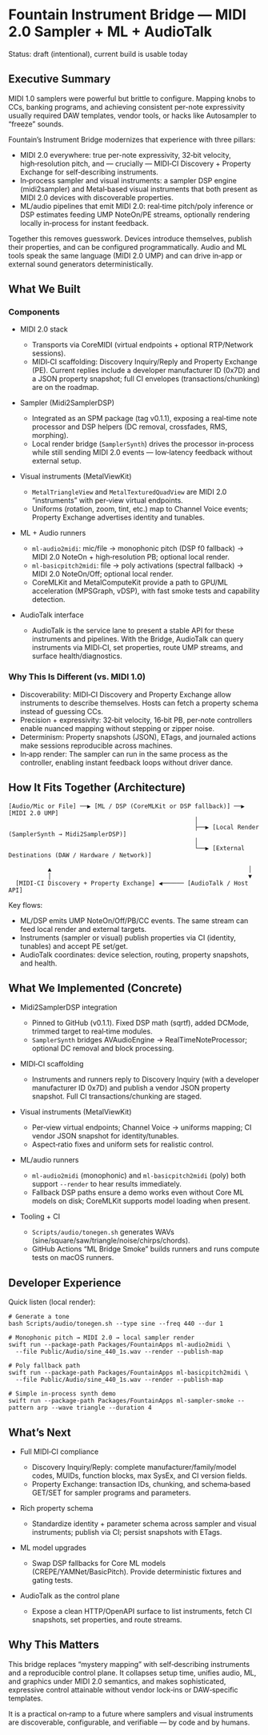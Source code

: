 # Fountain Instrument Bridge — MIDI 2.0 Sampler + ML + AudioTalk

Status: draft (intentional), current build is usable today

## Executive Summary

MIDI 1.0 samplers were powerful but brittle to configure. Mapping knobs to CCs, banking programs, and achieving consistent per-note expressivity usually required DAW templates, vendor tools, or hacks like Autosampler to “freeze” sounds. 

Fountain’s Instrument Bridge modernizes that experience with three pillars:

- MIDI 2.0 everywhere: true per-note expressivity, 32‑bit velocity, high‑resolution pitch, and — crucially — MIDI‑CI Discovery + Property Exchange for self‑describing instruments.
- In‑process sampler and visual instruments: a sampler DSP engine (midi2sampler) and Metal‑based visual instruments that both present as MIDI 2.0 devices with discoverable properties.
- ML/audio pipelines that emit MIDI 2.0: real‑time pitch/poly inference or DSP estimates feeding UMP NoteOn/PE streams, optionally rendering locally in‑process for instant feedback.

Together this removes guesswork. Devices introduce themselves, publish their properties, and can be configured programmatically. Audio and ML tools speak the same language (MIDI 2.0 UMP) and can drive in‑app or external sound generators deterministically.

## What We Built

### Components

- MIDI 2.0 stack
  - Transports via CoreMIDI (virtual endpoints + optional RTP/Network sessions).
  - MIDI‑CI scaffolding: Discovery Inquiry/Reply and Property Exchange (PE). Current replies include a developer manufacturer ID (0x7D) and a JSON property snapshot; full CI envelopes (transactions/chunking) are on the roadmap.

- Sampler (Midi2SamplerDSP)
  - Integrated as an SPM package (tag v0.1.1), exposing a real‑time note processor and DSP helpers (DC removal, crossfades, RMS, morphing).
  - Local render bridge (`SamplerSynth`) drives the processor in‑process while still sending MIDI 2.0 events — low‑latency feedback without external setup.

- Visual instruments (MetalViewKit)
  - `MetalTriangleView` and `MetalTexturedQuadView` are MIDI 2.0 “instruments” with per‑view virtual endpoints.
  - Uniforms (rotation, zoom, tint, etc.) map to Channel Voice events; Property Exchange advertises identity and tunables.

- ML + Audio runners
  - `ml‑audio2midi`: mic/file → monophonic pitch (DSP f0 fallback) → MIDI 2.0 NoteOn + high‑resolution PB; optional local render.
  - `ml‑basicpitch2midi`: file → poly activations (spectral fallback) → MIDI 2.0 NoteOn/Off; optional local render.
  - CoreMLKit and MetalComputeKit provide a path to GPU/ML acceleration (MPSGraph, vDSP), with fast smoke tests and capability detection.

- AudioTalk interface
  - AudioTalk is the service lane to present a stable API for these instruments and pipelines. With the Bridge, AudioTalk can query instruments via MIDI‑CI, set properties, route UMP streams, and surface health/diagnostics.

### Why This Is Different (vs. MIDI 1.0)

- Discoverability: MIDI‑CI Discovery and Property Exchange allow instruments to describe themselves. Hosts can fetch a property schema instead of guessing CCs.
- Precision + expressivity: 32‑bit velocity, 16‑bit PB, per‑note controllers enable nuanced mapping without stepping or zipper noise.
- Determinism: Property snapshots (JSON), ETags, and journaled actions make sessions reproducible across machines.
- In‑app render: The sampler can run in the same process as the controller, enabling instant feedback loops without driver dance.

## How It Fits Together (Architecture)

```
[Audio/Mic or File] ──▶ [ML / DSP (CoreMLKit or DSP fallback)] ──▶ [MIDI 2.0 UMP]
                                                    │
                                                    ├──▶ [Local Render (SamplerSynth → Midi2SamplerDSP)]
                                                    │
                                                    └──▶ [External Destinations (DAW / Hardware / Network)]

           ▲                                                       │
           │                                                       ▼
  [MIDI‑CI Discovery + Property Exchange] ◀────── [AudioTalk / Host API]
```

Key flows:
- ML/DSP emits UMP NoteOn/Off/PB/CC events. The same stream can feed local render and external targets.
- Instruments (sampler or visual) publish properties via CI (identity, tunables) and accept PE set/get.
- AudioTalk coordinates: device selection, routing, property snapshots, and health.

## What We Implemented (Concrete)

- Midi2SamplerDSP integration
  - Pinned to GitHub (v0.1.1). Fixed DSP math (sqrtf), added DCMode, trimmed target to real‑time modules.
  - `SamplerSynth` bridges AVAudioEngine → RealTimeNoteProcessor; optional DC removal and block processing.

- MIDI‑CI scaffolding
  - Instruments and runners reply to Discovery Inquiry (with a developer manufacturer ID 0x7D) and publish a vendor JSON property snapshot. Full CI transactions/chunking are staged.

- Visual instruments (MetalViewKit)
  - Per‑view virtual endpoints; Channel Voice → uniforms mapping; CI vendor JSON snapshot for identity/tunables.
  - Aspect‑ratio fixes and uniform sets for realistic control.

- ML/audio runners
  - `ml‑audio2midi` (monophonic) and `ml‑basicpitch2midi` (poly) both support `--render` to hear results immediately.
  - Fallback DSP paths ensure a demo works even without Core ML models on disk; CoreMLKit supports model loading when present.

- Tooling + CI
  - `Scripts/audio/tonegen.sh` generates WAVs (sine/square/saw/triangle/noise/chirps/chords).
  - GitHub Actions “ML Bridge Smoke” builds runners and runs compute tests on macOS runners.

## Developer Experience

Quick listen (local render):

```
# Generate a tone
bash Scripts/audio/tonegen.sh --type sine --freq 440 --dur 1

# Monophonic pitch → MIDI 2.0 → local sampler render
swift run --package-path Packages/FountainApps ml-audio2midi \
  --file Public/Audio/sine_440_1s.wav --render --publish-map

# Poly fallback path
swift run --package-path Packages/FountainApps ml-basicpitch2midi \
  --file Public/Audio/sine_440_1s.wav --render --publish-map

# Simple in‑process synth demo
swift run --package-path Packages/FountainApps ml-sampler-smoke --pattern arp --wave triangle --duration 4
```

## What’s Next

- Full MIDI‑CI compliance
  - Discovery Inquiry/Reply: complete manufacturer/family/model codes, MUIDs, function blocks, max SysEx, and CI version fields.
  - Property Exchange: transaction IDs, chunking, and schema‑based GET/SET for sampler programs and parameters.

- Rich property schema
  - Standardize identity + parameter schema across sampler and visual instruments; publish via CI; persist snapshots with ETags.

- ML model upgrades
  - Swap DSP fallbacks for Core ML models (CREPE/YAMNet/BasicPitch). Provide deterministic fixtures and gating tests.

- AudioTalk as the control plane
  - Expose a clean HTTP/OpenAPI surface to list instruments, fetch CI snapshots, set properties, and route streams.

## Why This Matters

This bridge replaces “mystery mapping” with self‑describing instruments and a reproducible control plane. It collapses setup time, unifies audio, ML, and graphics under MIDI 2.0 semantics, and makes sophisticated, expressive control attainable without vendor lock‑ins or DAW‑specific templates.

It is a practical on‑ramp to a future where samplers and visual instruments are discoverable, configurable, and verifiable — by code and by humans.


